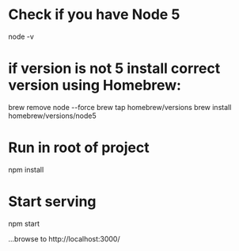 
# Check if you have Node 5
node -v

# if version is not 5 install correct version using Homebrew:
brew remove node --force
brew tap homebrew/versions
brew install homebrew/versions/node5

# Run in root of project
npm install

# Start serving
npm start

...browse to http://localhost:3000/
